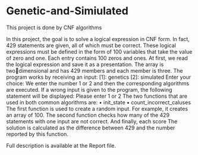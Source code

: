 # Genetic-and-Simiulated
This project is done by CNF algorithms

In this project, the goal is to solve a logical expression in CNF form. In fact, 429 statements are given, all of which must be correct. These logical expressions must be defined in the form of 
100 variables that take the value of zero and one.
Each entry contains 100 zeros and ones.
At first, we read the logical expression and save it as a presentation. The array is twodimensional and has 429 members and each member is three.
The program works by receiving an input:
[1]: genetics
[2]: simulated
Enter your choice:
We enter the number 1 or 2 and then the corresponding algorithms are executed. If a wrong 
input is given to the program, the following statement will be displayed:
Please enter 1 or 2
The two functions that are used in both common algorithms are:
• init_state
• count_incorrect_caluses
The first function is used to create a random input. For example, it creates an array of 100.
The second function checks how many of the 429 statements with one input are not correct. 
And finally, each score
The solution is calculated as the difference between 429 and the number reported by this function.

Full description is available at the Report file.
